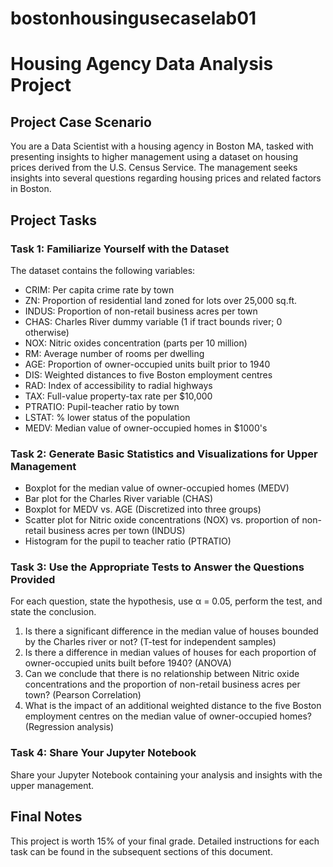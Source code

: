 # bostonhousingusecaselab01

# Housing Agency Data Analysis Project

## Project Case Scenario

You are a Data Scientist with a housing agency in Boston MA, tasked with presenting insights to higher management using a dataset on housing prices derived from the U.S. Census Service. The management seeks insights into several questions regarding housing prices and related factors in Boston.

## Project Tasks

### Task 1: Familiarize Yourself with the Dataset

The dataset contains the following variables:

- CRIM: Per capita crime rate by town
- ZN: Proportion of residential land zoned for lots over 25,000 sq.ft.
- INDUS: Proportion of non-retail business acres per town
- CHAS: Charles River dummy variable (1 if tract bounds river; 0 otherwise)
- NOX: Nitric oxides concentration (parts per 10 million)
- RM: Average number of rooms per dwelling
- AGE: Proportion of owner-occupied units built prior to 1940
- DIS: Weighted distances to five Boston employment centres
- RAD: Index of accessibility to radial highways
- TAX: Full-value property-tax rate per $10,000
- PTRATIO: Pupil-teacher ratio by town
- LSTAT: % lower status of the population
- MEDV: Median value of owner-occupied homes in $1000's

### Task 2: Generate Basic Statistics and Visualizations for Upper Management

- Boxplot for the median value of owner-occupied homes (MEDV)
- Bar plot for the Charles River variable (CHAS)
- Boxplot for MEDV vs. AGE (Discretized into three groups)
- Scatter plot for Nitric oxide concentrations (NOX) vs. proportion of non-retail business acres per town (INDUS)
- Histogram for the pupil to teacher ratio (PTRATIO)

### Task 3: Use the Appropriate Tests to Answer the Questions Provided

For each question, state the hypothesis, use α = 0.05, perform the test, and state the conclusion.

1. Is there a significant difference in the median value of houses bounded by the Charles river or not? (T-test for independent samples)
2. Is there a difference in median values of houses for each proportion of owner-occupied units built before 1940? (ANOVA)
3. Can we conclude that there is no relationship between Nitric oxide concentrations and the proportion of non-retail business acres per town? (Pearson Correlation)
4. What is the impact of an additional weighted distance to the five Boston employment centres on the median value of owner-occupied homes? (Regression analysis)

### Task 4: Share Your Jupyter Notebook

Share your Jupyter Notebook containing your analysis and insights with the upper management.

## Final Notes

This project is worth 15% of your final grade. Detailed instructions for each task can be found in the subsequent sections of this document.
